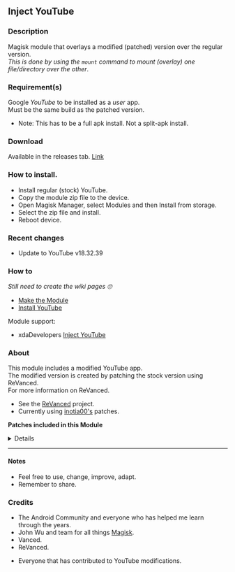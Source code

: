 ## Inject YouTube

### Description
Magisk module that overlays a modified (patched) version over the regular version.<br>
_This is done by using the `mount` command to mount (overlay) one file/directory over the other_.<br>

### Requirement(s)
Google _YouTube_ to be installed as a _user_ app.<br>
Must be the same build as the patched version.
- Note: This has to be a full apk install. Not a split-apk install.

### Download
Available in the releases tab. [Link](https://github.com/mModule/iYT/releases)

### How to install.
- Install regular (stock) YouTube.
- Copy the module zip file to the device.
- Open Magisk Manager, select Modules and then Install from storage.
- Select the zip file and install.
- Reboot device.<br>

### Recent changes
- Update to YouTube v18.32.39

### How to
_Still need to create the wiki pages :roll_eyes:_
- [Make the Module](https://github.com/mModule/iYT/wiki/MakeModule)
- [Install YouTube](https://github.com/mModule/iYT/wiki/YouTube)

Module support:<br>
- xdaDevelopers [Inject YouTube](https://forum.xda-developers.com/t/module-inject-youtube.4512121)

### About
This module includes a modified YouTube app.<br>
The modified version is created by patching the stock version using ReVanced. <br>
For more information on ReVanced.<br>
- See the [ReVanced](https://github.com/revanced) project.
- Currently using [inotia00's](https://github.com/inotia00/revanced-patches) patches.<br>

<b>Patches included in this Module</b>
<details>

| Patch | Description |
|:--------:|:--------------:|
| `default-video-quality` | Adds ability to set default video quality settings. |
| `disable-shorts-on-startup` | Disables playing YouTube Shorts when launching YouTube. |
| `disable-auto-captions` | Disables forced auto captions. |
| `enable-minimized-playback` | Enables minimized and background playback. |
| `hide-auto-player-popup-panels` | Hide automatic popup panels (playlist or live chat) on video player. |
| `hide-channel-watermark` | Hides creator's watermarks on videos. |
| `hide-end-screen-cards` | Hides the suggested video cards at the end of a video in fullscreen. |
| `hide-fullscreen-panels` | Hides video description and comments panel in fullscreen view. |
| `hide-general-ads` | Hides general ads. |
| `hide-info-cards` | Hides info-cards in videos. |
| `hide-layout-components` | Hides general layout components. |
| `hide-video-ads` | Hides ads in the video player. |
| `return-youtube-dislike` | Shows the dislike count of videos using the Return YouTube Dislike API. |
| `settings` | Applies mandatory patches to implement ReVanced settings into the application. |
| `sponsorblock` | Integrates SponsorBlock which allows skipping video segments such as sponsored content. |
| `spoof-player-parameters` | Spoofs player parameters to prevent playback issues. |
</details>

---

#### Notes
- Feel free to use, change, improve, adapt.
- Remember to share.

### Credits
- The Android Community and everyone who has helped me learn through the years.
- John Wu and team for all things [Magisk](https://github.com/topjohnwu/Magisk).
- Vanced.
- ReVanced.
<!-- - [inotia00](https://github.com/inotia00/revanced-patches) for patches. -->
- Everyone that has contributed to YouTube modifications.<br>
